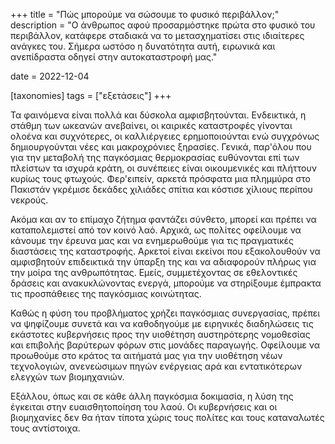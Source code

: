 +++
title = "Πώς μπορούμε να σώσουμε το φυσικό περιβάλλον;"
description = "Ο άνθρωπος αφού προσαρμόστηκε πρώτα στο φυσικό του περιβάλλον, κατάφερε σταδιακά να το μετασχηματίσει στις ιδιαίτερες ανάγκες του. Σήμερα ωστόσο η δυνατότητα αυτή, ειρωνικά και ανεπίδραστα οδηγεί στην αυτοκαταστροφή μας."

date = 2022-12-04

[taxonomies]
tags = ["εξετάσεις"]
+++

Τα φαινόμενα είναι πολλά και δύσκολα αμφισβητούνται. Ενδεικτικά, η στάθμη των ωκεανών ανεβαίνει, οι καιρικές καταστροφές γίνονται ολοένα και συχνότερες, οι καλλιέργειες ερημοποιούνται ενώ συγχρόνως δημιουργούνται νέες και μακροχρόνιες ξηρασίες. Γενικά, παρ'όλου που για την μεταβολή της παγκόσμιας θερμοκρασίας ευθύνονται επί των πλείστων τα ισχυρά κράτη, οι συνέπειες είναι οικουμενικές και πλήττουν κυρίως τους φτωχούς. Φερ'ειπείν, αρκετά πρόσφατα μια πλημμύρα στο Πακιστάν γκρέμισε δεκάδες χιλιάδες σπίτια και κόστισε χίλιους περίπου νεκρούς.

Ακόμα και αν το επίμαχο ζήτημα φαντάζει σύνθετο, μπορεί και πρέπει να καταπολεμιστεί από τον κοινό λαό. Αρχικά, ως πολίτες οφείλουμε να κάνουμε την έρευνα μας και να ενημερωθούμε για τις πραγματικές διαστάσεις της καταστροφής. Αρκετοί είναι εκείνοι που εξακολουθούν να αμφισβητούν επιδεικτικά την ύπαρξη της και να αδιαφορούν πλήρως για την μοίρα της ανθρωπότητας. Εμείς, συμμετέχοντας σε εθελοντικές δράσεις και ανακυκλώνοντας ενεργά, μπορούμε να στηρίξουμε έμπρακτα τις προσπάθειες της παγκόσμιας κοινώτητας.

Καθώς η φύση του προβλήματος χρήζει παγκόσμιας συνεργασίας, πρέπει να ψηφίζουμε συνετά και να καθοδηγούμε με ειρηνικές διαδηλώσεις τις εκάστοτες κυβερνήσεις προς την υιοθέτηση αυστηρότερης νομοθεσίας και επιβολής βαρύτερων φόρων στις μονάδες παραγωγής. Οφείλουμε να προωθούμε στο κράτος τα αιτήματά μας για την υιοθέτηση νέων τεχνολογιών, ανενεώσιμων πηγών ενέργειας αρά και εντατικότερων ελεγχών των βιομηχανιών.

Εξάλλου, όπως και σε κάθε άλλη παγκόσμια δοκιμασία, η λύση της έγκειται στην ευαισθητοποίηση του λαού. Οι κυβερνήσεις και οι βιομηχανίες δεν θα ήταν τίποτα χώρις τους πολίτες και τους καταναλωτές τους αντίστοιχα.
